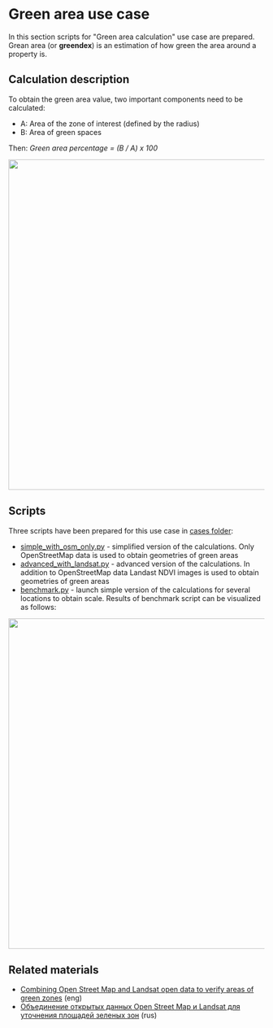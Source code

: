 # Green area use case

In this section scripts for "Green area calculation" use case are prepared. 
Grean area (or **greendex**) is an estimation of how green the area around a property is.

## Calculation description 

To obtain the green area value, two important components need to be calculated: 

- A: Area of the zone of interest (defined by the radius)
- B: Area of green spaces

Then: *Green area percentage = (B / A) x 100*

<img src="https://raw.githubusercontent.com/wiredhut/estaty/main/docs/media/greendex_example.png" width="650"/>

## Scripts 

Three scripts have been prepared for this use case in [cases folder](https://github.com/wiredhut/estaty/tree/main/cases/green_area):

- [simple_with_osm_only.py](https://github.com/wiredhut/estaty/blob/main/cases/green_area/simple_with_osm_only.py) - simplified version of the calculations. 
    Only OpenStreetMap data is used to obtain geometries of green areas
- [advanced_with_landsat.py](https://github.com/wiredhut/estaty/blob/main/cases/green_area/advanced_with_landsat.py) - advanced version of the calculations. 
    In addition to OpenStreetMap data Landast NDVI images is used to obtain geometries of green areas
- [benchmark.py](https://github.com/wiredhut/estaty/blob/main/cases/green_area/benchmark.py) - launch simple version of the calculations for several locations to obtain scale. 
    Results of benchmark script can be visualized as follows:

<img src="https://raw.githubusercontent.com/wiredhut/estaty/main/docs/media/greendex_berlin_benchmark_map.png" width="650"/>


## Related materials

- [Combining Open Street Map and Landsat open data to verify areas of green zones](https://medium.com/towards-data-science/combining-open-street-map-and-landsat-open-data-to-verify-areas-of-green-zones-b1956e561321) (eng)
- [Объединение открытых данных Open Street Map и Landsat для уточнения площадей зеленых зон](https://habr.com/ru/articles/764686/) (rus)